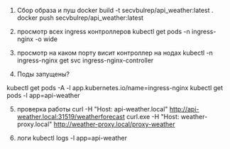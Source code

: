 1) Сбор образа и пуш 
docker build -t secvbulrep/api_weather:latest .
docker push secvbulrep/api_weather:latest

2) просмотр всех ingress   контроллеров
kubectl get pods -n ingress-nginx -o wide

3) просмотр на каком порту висит контроллер на нодах
kubectl -n ingress-nginx get svc ingress-nginx-controller

4. Поды запущены?

kubectl get pods -A -l app.kubernetes.io/name=ingress-nginx
kubectl get pods -l app=api-weather

5) проверка работы
curl -H "Host: api-weather.local" http://api-weather.local:31519/weatherforecast
curl.exe -H "Host: weather-proxy.local" http://weather-proxy.local/proxy-weather

8)  логи
 kubectl logs -l app=api-weather 


